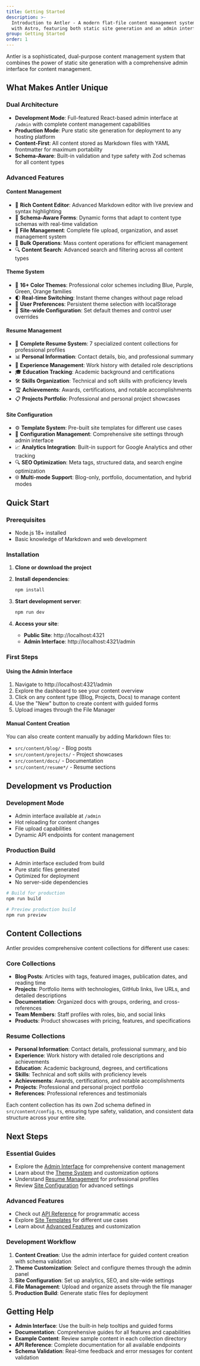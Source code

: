 ```yaml
---
title: Getting Started
description: >-
  Introduction to Antler - A modern flat-file content management system built
  with Astro, featuring both static site generation and an admin interface
group: Getting Started
order: 1
---
```

Antler is a sophisticated, dual-purpose content management system that combines the power of static site generation with a comprehensive admin interface for content management.

## What Makes Antler Unique

### Dual Architecture
- **Development Mode**: Full-featured React-based admin interface at `/admin` with complete content management capabilities
- **Production Mode**: Pure static site generation for deployment to any hosting platform
- **Content-First**: All content stored as Markdown files with YAML frontmatter for maximum portability
- **Schema-Aware**: Built-in validation and type safety with Zod schemas for all content types

### Advanced Features

#### Content Management
- 📝 **Rich Content Editor**: Advanced Markdown editor with live preview and syntax highlighting
- 🎨 **Schema-Aware Forms**: Dynamic forms that adapt to content type schemas with real-time validation
- 📁 **File Management**: Complete file upload, organization, and asset management system
- 🔄 **Bulk Operations**: Mass content operations for efficient management
- 🔍 **Content Search**: Advanced search and filtering across all content types

#### Theme System
- 🎨 **16+ Color Themes**: Professional color schemes including Blue, Purple, Green, Orange families
- 🌓 **Real-time Switching**: Instant theme changes without page reload
- 💾 **User Preferences**: Persistent theme selection with localStorage
- 🎯 **Site-wide Configuration**: Set default themes and control user overrides

#### Resume Management
- 👤 **Complete Resume System**: 7 specialized content collections for professional profiles
- 📊 **Personal Information**: Contact details, bio, and professional summary
- 💼 **Experience Management**: Work history with detailed role descriptions
- 🎓 **Education Tracking**: Academic background and certifications
- 🛠️ **Skills Organization**: Technical and soft skills with proficiency levels
- 🏆 **Achievements**: Awards, certifications, and notable accomplishments
- 📋 **Projects Portfolio**: Professional and personal project showcases

#### Site Configuration
- ⚙️ **Template System**: Pre-built site templates for different use cases
- 🔧 **Configuration Management**: Comprehensive site settings through admin interface
- 📈 **Analytics Integration**: Built-in support for Google Analytics and other tracking
- 🔍 **SEO Optimization**: Meta tags, structured data, and search engine optimization
- 🌐 **Multi-mode Support**: Blog-only, portfolio, documentation, and hybrid modes

## Quick Start

### Prerequisites
- Node.js 18+ installed
- Basic knowledge of Markdown and web development

### Installation

1. **Clone or download the project**
2. **Install dependencies**:
   ```bash
   npm install
   ```

3. **Start development server**:
   ```bash
   npm run dev
   ```

4. **Access your site**:
   - **Public Site**: http://localhost:4321
   - **Admin Interface**: http://localhost:4321/admin

### First Steps

#### Using the Admin Interface
1. Navigate to http://localhost:4321/admin
2. Explore the dashboard to see your content overview
3. Click on any content type (Blog, Projects, Docs) to manage content
4. Use the "New" button to create content with guided forms
5. Upload images through the File Manager

#### Manual Content Creation
You can also create content manually by adding Markdown files to:
- `src/content/blog/` - Blog posts
- `src/content/projects/` - Project showcases  
- `src/content/docs/` - Documentation
- `src/content/resume*/` - Resume sections

## Development vs Production

### Development Mode
- Admin interface available at `/admin`
- Hot reloading for content changes
- File upload capabilities
- Dynamic API endpoints for content management

### Production Build
- Admin interface excluded from build
- Pure static files generated
- Optimized for deployment
- No server-side dependencies

```bash
# Build for production
npm run build

# Preview production build
npm run preview
```

## Content Collections

Antler provides comprehensive content collections for different use cases:

### Core Collections
- **Blog Posts**: Articles with tags, featured images, publication dates, and reading time
- **Projects**: Portfolio items with technologies, GitHub links, live URLs, and detailed descriptions
- **Documentation**: Organized docs with groups, ordering, and cross-references
- **Team Members**: Staff profiles with roles, bio, and social links
- **Products**: Product showcases with pricing, features, and specifications

### Resume Collections
- **Personal Information**: Contact details, professional summary, and bio
- **Experience**: Work history with detailed role descriptions and achievements
- **Education**: Academic background, degrees, and certifications
- **Skills**: Technical and soft skills with proficiency levels
- **Achievements**: Awards, certifications, and notable accomplishments
- **Projects**: Professional and personal project portfolio
- **References**: Professional references and testimonials

Each content collection has its own Zod schema defined in `src/content/config.ts`, ensuring type safety, validation, and consistent data structure across your entire site.

## Next Steps

### Essential Guides
- Explore the [Admin Interface](./admin-interface) for comprehensive content management
- Learn about the [Theme System](./theme-system) and customization options
- Understand [Resume Management](./resume-management) for professional profiles
- Review [Site Configuration](./configuration) for advanced settings

### Advanced Features
- Check out [API Reference](./api-reference) for programmatic access
- Explore [Site Templates](./site-templates) for different use cases
- Learn about [Advanced Features](./advanced-features) and customization

### Development Workflow
1. **Content Creation**: Use the admin interface for guided content creation with schema validation
2. **Theme Customization**: Select and configure themes through the admin panel
3. **Site Configuration**: Set up analytics, SEO, and site-wide settings
4. **File Management**: Upload and organize assets through the file manager
5. **Production Build**: Generate static files for deployment

## Getting Help

- **Admin Interface**: Use the built-in help tooltips and guided forms
- **Documentation**: Comprehensive guides for all features and capabilities
- **Example Content**: Review sample content in each collection directory
- **API Reference**: Complete documentation for all available endpoints
- **Schema Validation**: Real-time feedback and error messages for content validation

